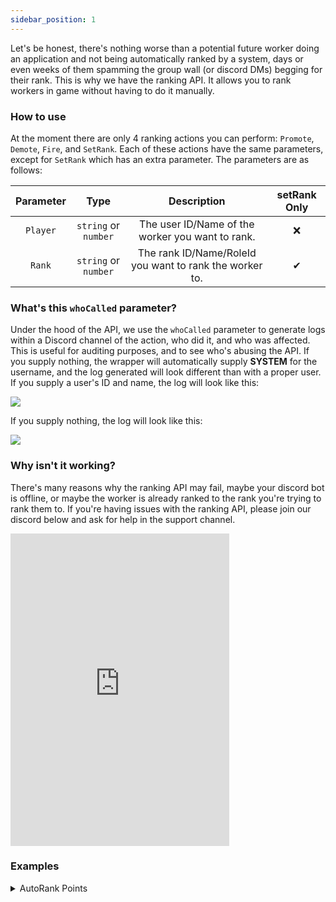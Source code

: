 ```yaml
---
sidebar_position: 1
---
```


Let's be honest, there's nothing worse than a potential future worker doing an application and not being automatically ranked by a system, days or even weeks of them spamming the group wall (or discord DMs) begging for their rank. This is why we have the ranking API. It allows you to rank workers in game without having to do it manually.

### How to use
At the moment there are only 4 ranking actions you can perform: `Promote`, `Demote`, `Fire`, and `SetRank`. Each of these actions have the same parameters, except for `SetRank` which has an extra parameter. The parameters are as follows:

| Parameter | Type | Description | setRank Only |
| :---: | :---: | :---: | :---: |
| `Player` | `string` or `number` | The user ID/Name of the worker you want to rank. | ❌ |
| `Rank` | `string` or `number` | The rank ID/Name/RoleId you want to rank the worker to. | ✔ |

### What's this `whoCalled` parameter?
Under the hood of the API, we use the `whoCalled` parameter to generate logs within a Discord channel of the action, who did it, and who was affected. This is useful for auditing purposes, and to see who's abusing the API. If you supply nothing, the wrapper will automatically supply **SYSTEM** for the username, and the log generated will look different than with a proper user. If you supply a user's ID and name, the log will look like this:

<img src="/VibezAPI/rankingExampleWithUser.png"></img>

If you supply nothing, the log will look like this:

<img src="/VibezAPI/rankingExampleAutomatic.png"></img>

### Why isn't it working?
There's many reasons why the ranking API may fail, maybe your discord bot is offline, or maybe the worker is already ranked to the rank you're trying to rank them to. If you're having issues with the ranking API, please join our discord below and ask for help in the support channel.

<iframe src="https://discord.com/widget?id=528920896497516554&theme=dark" width="350" height="500" allowtransparency="true" frameborder="0" sandbox="allow-popups allow-popups-to-escape-sandbox allow-same-origin allow-scripts"></iframe>

### Examples

<details>
<summary>AutoRank Points</summary>
<br />

There's a chance this script may not work, as it's not tested. If you have any issues, please join our discord and ask for help in the support channel.

```lua title="ServerScriptService/autoRankPoints.server.lua"
--// Configuration \\--
local apiKey = "API_KEY"
local pointLocation = "(player).leaderstats.Points" -- Location of user's points
local pointRanks = {
    { Rank = 0, pointsRequired = 0 }
}

--// Services \\--
local Players = game:GetService("Players")
local ReplicatedStorage = game:GetService("ReplicatedStorage")
local DataStoreService = game:GetService("DataStoreService")

--// Variables \\--
local vibezApi = require(14946453963)(apiKey, { Misc = { isAsync = true } })
local dataStoreToUse = DataStoreService:GetDataStore("pointRanks_" .. game.PlaceId)
local userCache = {}

--// Functions \\--
local function onPlayerAdded(Player: Player)
    local isOk, data, connections, formattedString
    
    isOk, data = pcall(dataStoreToUse.GetAsync, dataStoreToUse, tostring(Player.UserId))
    if not isOk then
        return
    end

    data = data or {}
    connections = {}

    vibezApi = vibezApi:waitUntilLoaded()

    -- Maybe I should explain what the 2 private methods do...
    -- This one formats a string using specific variables which can be seen
    -- on this page: https://itsrune.github.io/VibezAPI/docs/Settings#formatting-codes
    formattedString = vibezApi:_fixFormattedString(pointLocation, Player)

    -- This one loads the string into raw Lua code.
    _, pointLocation = vibezApi:_Loadstring("return " .. formattedString)

    if typeof(pointLocation) ~= "Instance" then
        error("Invalid location of points for user " .. Player.Name)
        return
    end

    table.insert(connections, pointLocation:GetPropertyChangedSignal("Value"):Connect(function()
        for _, rankData in pairs(pointRanks) do
            if
                pointLocation.Value < rankData.pointsRequired
                or data[rankData.Rank] == true
            then
                continue
            end

            local response = vibezApi:setRank(Player, rankData.Rank)

            if response.Success then
                data[rankData.Rank] = true
            end
        end
    end))

    userCache[Player.UserId] = {connections, data}
end

local function onPlayerLeft(Player: Player, retry: number?)
    local exists = userCache[Player.UserId]
    if not exists then
        return
    end

    local isOk = pcall(dataStoreToUse.SetAsync, dataStoreToUse, tostring(Player.UserId), exists[2])
    if not isOk then
        retry = retry or 0
        if retry > 3 then
            error("Failed to save data for user " .. Player.Name)
            return
        end

        task.wait(3)
        return onPlayerLeft(Player, retry + 1)
    end

    for _, connection: RBXScriptConnection in pairs(exists[1]) do
        connection:Disconnect()
    end

    userCache[Player.UserId] = nil
end

--// Events \\--
Players.PlayerAdded:Connect(onPlayerAdded)
Players.PlayerRemoving:Connect(onPlayerLeft)
```

</details>